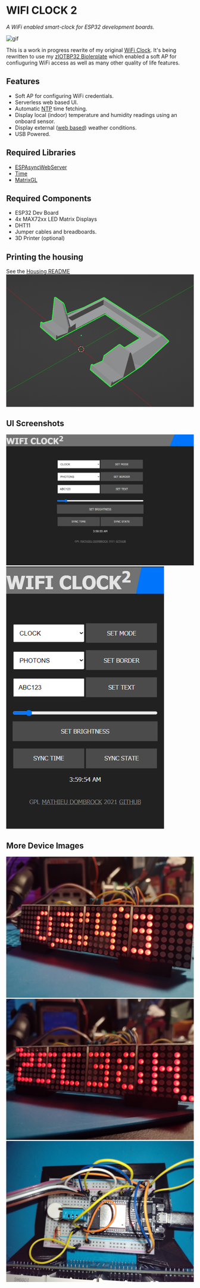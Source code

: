 # WIFI CLOCK 2
*A WiFi enabled smart-clock for ESP32 development boards.*

![gif](images/wifi-clock.gif)

This is a work in progress rewrite of my original [WiFi Clock](https://github.com/matdombrock/WIFI-Clock). It's being rewritten to use my [zIOTBP32 Biolerplate](https://github.com/matdombrock/zIOTBP32) which enabled a soft AP for confiuguring WiFi access as well as many other quality of life features. 

## Features
* Soft AP for configuring WiFi credentials.
* Serverless web based UI.
* Automatic [NTP](https://en.wikipedia.org/wiki/Network_Time_Protocol) time fetching. 
* Display local (indoor) temperature and humidity readings using an onboard sensor.
* Display external ([web based](https://github.com/chubin/wttr.in)) weather conditions.
* USB Powered.

## Required Libraries
* [ESPAsyncWebServer](https://github.com/me-no-dev/ESPAsyncWebServer)
* [Time](https://github.com/PaulStoffregen/Time)
* [MatrixGL](https://github.com/matdombrock/MatrixGL)

## Required Components
* ESP32 Dev Board
* 4x MAX72xx LED Matrix Displays
* DHT11
* Jumper cables and breadboards.  
* 3D Printer (optional)

## Printing the housing
See the [Housing README](housing/README.md)
![housing-screenshot](housing/screenshot.png)

## UI Screenshots
![desktop-ui](images/ui-desktop.png)
![mobile-ui](images/ui-mobile.png)

## More Device Images
![clock](images/clock1.jpg)
![dht](images/clock-dht.jpg)
![wiring](images/clock-wiring.jpg)